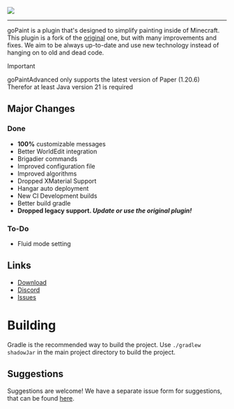 ![](https://github.com/TheNextLvl-net/goPaintAdvanced/blob/master/gopaint-banner.png?raw=true)

---

goPaint is a plugin that's designed to simplify painting inside of Minecraft.
This plugin is a fork of the [original](https://github.com/Arcaniax-Development/goPaint_1.14) one,
but with many improvements and fixes.
We aim to be always up-to-date and use new technology instead of hanging on to old and dead code.

> [!IMPORTANT]
> goPaintAdvanced only supports the latest version of Paper (1.20.6)<br>
> Therefor at least Java version 21 is required

## Major Changes

### Done

- **100%** customizable messages
- Better WorldEdit integration
- Brigadier commands
- Improved configuration file
- Improved algorithms
- Dropped XMaterial Support
- Hangar auto deployment
- New CI Development builds
- Better build gradle
- **Dropped legacy support. _Update or use the original plugin!_**

### To-Do

- Fluid mode setting

## Links

* [Download](https://hangar.papermc.io/TheNextLvl/goPaintAdvanced)
* [Discord](https://thenextlvl.net/discord)
* [Issues](https://github.com/TheNextLvl-net/goPaintAdvanced/issues)

# Building

Gradle is the recommended way to build the project. Use `./gradlew shadowJar` in the main project directory to build the
project.

## Suggestions

Suggestions are welcome! We have a separate issue form for suggestions, that can be
found [here](https://github.com/TheNextLvl-net/goPaintAdvanced/issues).
